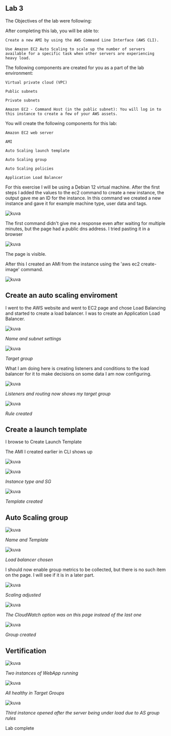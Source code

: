 ## Lab 3

The Objectives of the lab were following:

After completing this lab, you will be able to:

    Create a new AMI by using the AWS Command Line Interface (AWS CLI).

    Use Amazon EC2 Auto Scaling to scale up the number of servers available for a specific task when other servers are experiencing heavy load.

The following components are created for you as a part of the lab environment:

    Virtual private cloud (VPC)

    Public subnets

    Private subnets

    Amazon EC2 - Command Host (in the public subnet): You will log in to this instance to create a few of your AWS assets.

You will create the following components for this lab:

    Amazon EC2 web server

    AMI

    Auto Scaling launch template

    Auto Scaling group

    Auto Scaling policies

    Application Load Balancer


    
For this exercise I will be using a Debian 12 virtual machine.
After the first steps I added the values to the ec2 command to create a new instance, the output gave me an ID for the instance. In this command we created a new instance and gave it for example machine type, user data and tags.

![kuva](https://github.com/user-attachments/assets/7a1c704e-97ca-4714-bdb0-b38e1e954ef8)

The first command didn't give me a response even after waiting for multiple minutes, but the page had a public dns address. I tried pasting it in a browser

![kuva](https://github.com/user-attachments/assets/d983cce8-d99e-4c5d-bfd5-8ede642a8582)

The page is visible.

After this I created an AMI from the instance using the 'aws ec2 create-image' command.

![kuva](https://github.com/user-attachments/assets/d697cf94-85c2-4dd8-a21f-4acb5e2c864d)

## Create an auto scaling enviroment

I went to the AWS website and went to EC2 page and chose Load Balancing and started to create a load balancer. I was to create an Application Load Balancer.

![kuva](https://github.com/user-attachments/assets/0f7275f8-3b7d-4467-bedd-86188d4856b8)

*Name and subnet settings*

![kuva](https://github.com/user-attachments/assets/1adeb3b8-099b-4b60-b6cd-030b6e1a0981)

*Target group*

What I am doing here is creating listeners and conditions to the load balancer for it to make decisions on some data I am now configuring.

![kuva](https://github.com/user-attachments/assets/f6b0e9fb-dc2a-4ac0-bd72-c57a640132f7)

*Listeners and routing now shows my target group*

![kuva](https://github.com/user-attachments/assets/3c723c5e-ec29-4d5a-ac23-cb4b487e744e)

*Rule created*

## Create a launch template

I browse to Create Launch Template

The AMI I created earlier in CLI shows up

![kuva](https://github.com/user-attachments/assets/cd1b4366-4b99-43d1-abf8-7753427fc3c0)

![kuva](https://github.com/user-attachments/assets/717944dc-5585-4ad7-9d62-7730596c709a)

*Instance type and SG*

![kuva](https://github.com/user-attachments/assets/5eb8638c-b6f1-4523-acee-d5c41398fb96)

*Template created*

## Auto Scaling group

![kuva](https://github.com/user-attachments/assets/e37db9bc-3dc9-419d-beee-25ee6b9245c4)

*Name and Template*

![kuva](https://github.com/user-attachments/assets/42436616-5d96-4094-861a-1076fb87f28d)

*Load balancer chosen*

I should now enable group metrics to be collected, but there is no such item on the page. I will see if it is in a later part.

![kuva](https://github.com/user-attachments/assets/1d7a49ab-294e-41e7-8278-53ba9f6fade9)

*Scaling adjusted*

![kuva](https://github.com/user-attachments/assets/169d5ca3-6add-48a7-ba48-29d91b2f56f3)

*The CloudWatch option was on this page instead of the last one*

![kuva](https://github.com/user-attachments/assets/9789d9a8-fde9-4d01-a2ec-69c067667a2a)

*Group created*

## Vertification

![kuva](https://github.com/user-attachments/assets/34e214da-c961-43a5-ba59-d75c44842c1e)

*Two instances of WebApp running*

![kuva](https://github.com/user-attachments/assets/bac37ff9-8090-4884-8db5-e1569697f256)

*All healthy in Target Groups*

![kuva](https://github.com/user-attachments/assets/36eb0e51-4e47-41f8-be42-8b6d1e402be9)

*Third instance opened after the server being under load due to AS group rules*

Lab complete









































    

